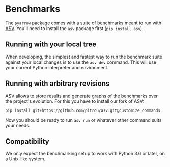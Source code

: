 <!---
  Licensed to the Apache Software Foundation (ASF) under one
  or more contributor license agreements.  See the NOTICE file
  distributed with this work for additional information
  regarding copyright ownership.  The ASF licenses this file
  to you under the Apache License, Version 2.0 (the
  "License"); you may not use this file except in compliance
  with the License.  You may obtain a copy of the License at

    http://www.apache.org/licenses/LICENSE-2.0

  Unless required by applicable law or agreed to in writing,
  software distributed under the License is distributed on an
  "AS IS" BASIS, WITHOUT WARRANTIES OR CONDITIONS OF ANY
  KIND, either express or implied.  See the License for the
  specific language governing permissions and limitations
  under the License.
-->

# Benchmarks

The `pyarrow` package comes with a suite of benchmarks meant to
run with [ASV](https://asv.readthedocs.io).  You'll need to install
the `asv` package first (`pip install asv`).

## Running with your local tree

When developing, the simplest and fastest way to run the benchmark suite
against your local changes is to use the `asv dev` command.  This will
use your current Python interpreter and environment.

## Running with arbitrary revisions

ASV allows to store results and generate graphs of the benchmarks over
the project's evolution.  For this you have to install our fork of ASV:

```shell
pip install git+https://github.com/pitrou/asv.git@customize_commands
```

Now you should be ready to run `asv run` or whatever other command
suits your needs.

## Compatibility

We only expect the benchmarking setup to work with Python 3.6 or later,
on a Unix-like system.
